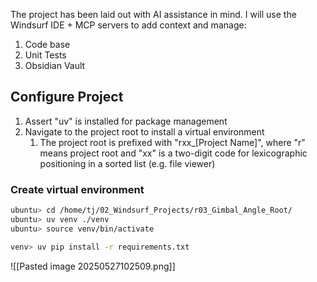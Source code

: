 The project has been laid out with AI assistance in mind. I will use the Windsurf IDE + MCP servers to add context and manage:
1. Code base
2. Unit Tests
3. Obsidian Vault

## Configure Project
1. Assert "uv" is installed for package management
2. Navigate to the project root to install a virtual environment
	1. The project root is prefixed with "rxx_[Project Name]", where "r" means project root and "xx" is a two-digit code for lexicographic positioning in a sorted list (e.g. file viewer)

### Create virtual environment

```bash
ubuntu> cd /home/tj/02_Windsurf_Projects/r03_Gimbal_Angle_Root/
ubuntu> uv venv ./venv
ubuntu> source venv/bin/activate

venv> uv pip install -r requirements.txt
```

![[Pasted image 20250527102509.png]]